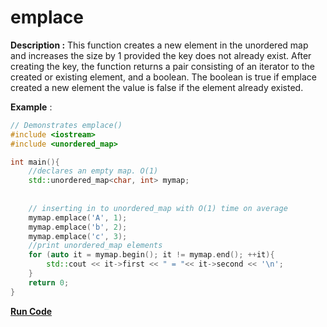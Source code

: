 # emplace

**Description :** This function creates a new element in the unordered map and increases the size by 1 provided the key does not already exist. After creating the key, the function returns a pair consisting of an iterator to the created or existing element, and a boolean. The boolean is true if emplace created a new element the value is false if the element already existed.

**Example** :

```cpp
// Demonstrates emplace() 
#include <iostream>
#include <unordered_map>

int main(){
    //declares an empty map. O(1)
    std::unordered_map<char, int> mymap; 
    
    
    // inserting in to unordered_map with O(1) time on average
    mymap.emplace('A', 1);
    mymap.emplace('b', 2);
    mymap.emplace('c', 3);
    //print unordered_map elements
    for (auto it = mymap.begin(); it != mymap.end(); ++it){ 
        std::cout << it->first << " = "<< it->second << '\n'; 
    }
    return 0;
}

```
**[Run Code](https://rextester.com/DZMBR10084)**
